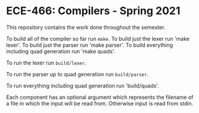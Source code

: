 # ECE-466: Compilers - Spring 2021

This repository contains the work done throughout the semester.

To build all of the compiler so far run `make`. To build just the lexer run 'make lexer'. To build just the parser run 'make parser'. To build everything including quad generation run 'make quads'.

To run the lexer run `build/lexer`.

To run the parser up to quad generation run `build/parser`.

To run everything including quad generation run 'build/quads'.

Each component has an optional argument which represents the filename of a file in which the input will be read from. Otherwise input is read from stdin.
